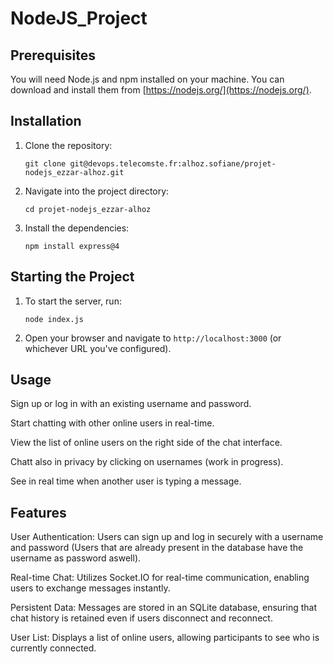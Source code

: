 # NodeJS_Project

## Prerequisites

You will need Node.js and npm installed on your machine. You can download and install them from [https://nodejs.org/](https://nodejs.org/).

## Installation

1. Clone the repository:
    ```
    git clone git@devops.telecomste.fr:alhoz.sofiane/projet-nodejs_ezzar-alhoz.git
    ```
2. Navigate into the project directory:
    ```
    cd projet-nodejs_ezzar-alhoz
    ```
3. Install the dependencies:
    ```
    npm install express@4
    ```

## Starting the Project

1. To start the server, run:
    ```
    node index.js
    ```
2. Open your browser and navigate to `http://localhost:3000` (or whichever URL you've configured).

## Usage

Sign up or log in with an existing username and password.

Start chatting with other online users in real-time.

View the list of online users on the right side of the chat interface.

Chatt also in privacy by clicking on usernames (work in progress).

See in real time when another user is typing a message. 

## Features

User Authentication: Users can sign up and log in securely with a username and password (Users that are already present in the database have the username as password aswell).

Real-time Chat: Utilizes Socket.IO for real-time communication, enabling users to exchange messages instantly.

Persistent Data: Messages are stored in an SQLite database, ensuring that chat history is retained even if users disconnect and reconnect.

User List: Displays a list of online users, allowing participants to see who is currently connected.
